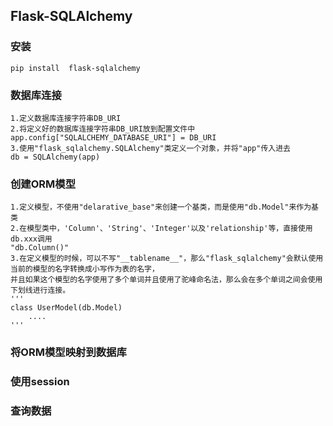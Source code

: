## Flask-SQLAlchemy

### 安装

```
pip install  flask-sqlalchemy
```

### 数据库连接

```
1.定义数据库连接字符串DB_URI
2.将定义好的数据库连接字符串DB_URI放到配置文件中
app.config["SQLALCHEMY_DATABASE_URI"] = DB_URI
3.使用"flask_sqlalchemy.SQLAlchemy"类定义一个对象，并将"app"传入进去
db = SQLAlchemy(app)
```

### 创建ORM模型

```
1.定义模型，不使用"delarative_base"来创建一个基类，而是使用"db.Model"来作为基类
2.在模型类中，'Column'、'String'、'Integer'以及'relationship'等，直接使用db.xxx调用
"db.Column()"
3.在定义模型的时候，可以不写"__tablename__"，那么"flask_sqlalchemy"会默认使用当前的模型的名字转换成小写作为表的名字，
并且如果这个模型的名字使用了多个单词并且使用了驼峰命名法，那么会在多个单词之间会使用下划线进行连接。
'''
class UserModel(db.Model)
    ....
'''
```

### 将ORM模型映射到数据库

### 使用session

### 查询数据



